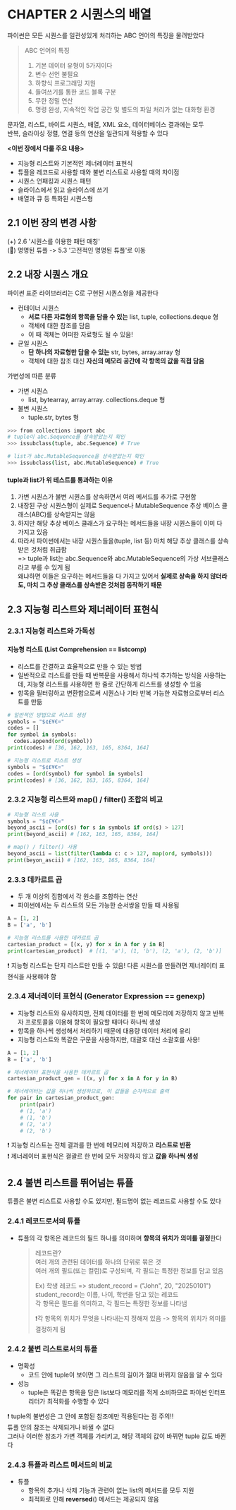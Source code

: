 # CHAPTER 2 시퀀스의 배열

파이썬은 모든 시퀀스를 일관성있게 처리하는 ABC 언어의 특징을 물려받았다

> ABC 언어의 특징
>
> 1. 기본 데이터 유형이 5가지이다
> 2. 변수 선언 불필요
> 3. 하향식 프로그래밍 지원
> 4. 들여쓰기를 통한 코드 블록 구분
> 5. 무한 정밀 연산
> 6. 명령 완성, 지속적인 작업 공간 및 별도의 파일 처리가 없는 대화형 환경

문자열, 리스트, 바이트 시퀀스, 배열, XML 요소, 데이터베이스 결과에는 모두  
반복, 슬라이싱 정렬, 연결 등의 연산을 일관되게 적용할 수 있다

**<이번 장에서 다룰 주요 내용>**

- 지능형 리스트와 기본적인 제너레이터 표현식
- 튜플을 레코드로 사용할 때와 불변 리스트로 사용할 때의 차이점
- 시퀀스 언패킹과 시퀀스 패턴
- 슬라이스에서 읽고 슬라이스에 쓰기
- 배열과 큐 등 특화된 시퀀스형

## 2.1 이번 장의 변경 사항

(+) 2.6 '시퀀스를 이용한 패턴 매칭'  
(🔄) 명명된 튜플 -> 5.3 '고전적인 명명된 튜플'로 이동

## 2.2 내장 시퀀스 개요

파이썬 표준 라이브러리는 C로 구현된 시퀀스형을 제공한다

- 컨테이너 시퀀스
  - **서로 다른 자료형의 항목을 담을 수 있는** list, tuple, collections.deque 형
  - 객체에 대한 참조를 담음
  - 이 때 객체는 어떠한 자료형도 될 수 있음!
- 균일 시퀀스
  - **단 하나의 자료형만 담을 수 있는** str, bytes, array.array 형
  - 객체에 대한 참조 대신 **자신의 메모리 공간에 각 항목의 값을 직접 담음**

가변성에 따른 분류

- 가변 시퀀스
  - list, bytearray, array.array. collections.deque 형
- 불변 시퀀스
  - tuple.str, bytes 형

```bash
>>> from collections import abc
# tuple이 abc.Sequence를 상속받았는지 확인
>>> issubclass(tuple, abc.Sequence) # True

# list가 abc.MutableSequence을 상속받았는지 확인
>>> issubclass(list, abc.MutableSequence) # True
```

#### tuple과 list가 위 테스트를 통과하는 이유

1. 가변 시퀀스가 불변 시퀀스를 상속하면서 여러 메서드를 추가로 구현함
2. 내장된 구상 시퀀스형이 실제로 Sequence나 MutableSequence 추상 베이스 클래스(ABC)를 상속받지는 않음
3. 하지만 해당 추상 베이스 클래스가 요구하는 메서드들을 내장 시퀀스들이 이미 다 가지고 있음
4. 따라서 파이썬에서는 내장 시퀀스들을(tuple, list 등) 마치 해당 추상 클래스를 상속받은 것처럼 취급함  
   => tuple과 list는 abc.Sequence와 abc.MutableSequence의 가상 서브클래스라고 부를 수 있게 됨  
   왜냐하면 이들은 요구하는 메서드들을 다 가지고 있어서 **실제로 상속을 하지 않더라도, 마치 그 추상 클래스를 상속받은 것처럼 동작하기 때문**

## 2.3 지능형 리스트와 제너레이터 표현식

### 2.3.1 지능형 리스트와 가독성

#### 지능형 리스트 (List Comprehension == listcomp)

- 리스트를 간결하고 효율적으로 만들 수 있는 방법
- 일반적으로 리스트를 만들 때 반복문을 사용해서 하나씩 추가하는 방식을 사용하는데, 지능형 리스트를 사용하면 한 줄로 간단하게 리스트를 생성할 수 있음
- 항목을 필터링하고 변환함으로써 시퀀스나 기타 반복 가능한 자료형으로부터 리스트를 만듦

```python
# 일반적인 방법으로 리스트 생성
symbols = "$¢£¥€¤"
codes = []
for symbol in symbols:
  codes.append(ord(symbol))
print(codes) # [36, 162, 163, 165, 8364, 164]
```

```python
# 지능형 리스트로 리스트 생성
symbols = "$¢£¥€¤"
codes = [ord(symbol) for symbol in symbols]
print(codes) # [36, 162, 163, 165, 8364, 164]
```

### 2.3.2 지능형 리스트와 map() / filter() 조합의 비교

```python
# 지능형 리스트 사용
symbols = "$¢£¥€¤"
beyond_ascii = [ord(s) for s in symbols if ord(s) > 127]
print(beyond_ascii) # [162, 163, 165, 8364, 164]

# map() / filter() 사용
beyond_ascii = list(filter(lambda c: c > 127, map(ord, symbols)))
print(beyon_ascii) # [162, 163, 165, 8364, 164]
```

### 2.3.3 데카르트 곱

- 두 개 이상의 집합에서 각 원소를 조합하는 연산
- 파이썬에서는 두 리스트의 모든 가능한 순서쌍을 만들 때 사용됨

```python
A = [1, 2]
B = ['a', 'b']

# 지능형 리스트를 사용한 데카르트 곱
cartesian_product = [(x, y) for x in A for y in B]
print(cartesian_product)  # [(1, 'a'), (1, 'b'), (2, 'a'), (2, 'b')]
```

❗️ 지능형 리스트는 단지 리스트만 만들 수 있음! 다른 시퀀스를 만들려면 제너레이터 표현식을 사용해야 함

### 2.3.4 제너레이터 표현식 (Generator Expression == genexp)

- 지능형 리스트와 유사하지만, 전체 데이터를 한 번에 메모리에 저장하지 않고 반복자 프로토콜을 이용해 항목이 필요할 때마다 하나씩 생성
- 항목을 하나씩 생성해서 처리하기 때문에 대용량 데이터 처리에 유리
- 지능형 리스트와 똑같은 구문을 사용하지만, 대괄호 대신 소괄호를 사용!

```python
A = [1, 2]
B = ['a', 'b']

# 제너레이터 표현식을 사용한 데카르트 곱
cartesian_product_gen = ((x, y) for x in A for y in B)

# 제너레이터는 값을 하나씩 생성하므로, 이 값들을 순차적으로 출력
for pair in cartesian_product_gen:
    print(pair)
    # (1, 'a')
    # (1, 'b')
    # (2, 'a')
    # (2, 'b')
```

❗️ 지능형 리스트는 전체 결과를 한 번에 메모리에 저장하고 **리스트로 반환**  
❗️ 제너레이터 표현식은 결괄르 한 번에 모두 저장하지 않고 **값을 하나씩 생성**

## 2.4 불변 리스트를 뛰어넘는 튜플

튜플은 불변 리스트로 사용할 수도 있지만, 필드명이 없는 레코드로 사용할 수도 있다

### 2.4.1 레코드로서의 튜플

- 튜플의 각 항목은 레코드의 필드 하나를 의미하며 **항목의 위치가 의미를 결정**한다
  > 레코드란?  
  > 여러 개의 관련된 데이터를 하나의 단위로 묶은 것  
  > 여러 개의 필드(또는 컬럼)로 구성되며, 각 필드는 특정한 정보를 담고 있음
  >
  > Ex) 학생 레코드 => student_record = ("John", 20, "20250101")  
  > student_record는 이름, 나이, 학번을 담고 있는 레코드  
  > 각 항목은 필드를 의미하고, 각 필드는 특정한 정보를 나타냄
  >
  > ❗️각 항목의 위치가 무엇을 나타내는지 정해져 있음 -> 항목의 위치가 의미를 결정하게 됨

### 2.4.2 불변 리스트로서의 튜플

- 명확성
  - 코드 안에 tuple이 보이면 그 리스트의 길이가 절대 바뀌지 않음을 알 수 있다
- 성능
  - tuple은 똑같은 항목을 담은 list보다 메모리를 적게 소비하므로 파이썬 인터프리터가 최적화를 수행할 수 있다

❗️ tuple의 불변성은 그 안에 포함된 참조에만 적용된다는 점 주의!!  
튜플 안의 참조는 삭제되거나 바뀔 수 없다  
그러나 이러한 참조가 가변 객체를 가리키고, 해당 객체의 값이 바뀌면 tuple 값도 바뀐다

### 2.4.3 튜플과 리스트 메서드의 비교

- 튜플
  - 항목의 추가나 삭제 기능과 관련이 없는 list의 메서드를 모두 지원
  - 최적화로 인해 **reversed**() 메서드는 제공되지 않음
